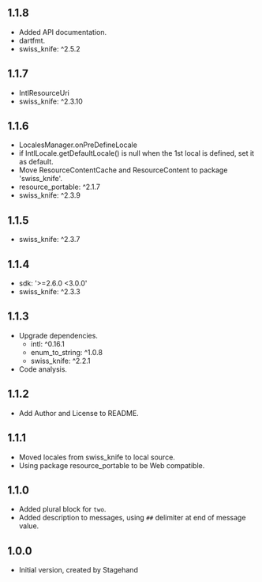 ## 1.1.8

- Added API documentation.
- dartfmt.
- swiss_knife: ^2.5.2

## 1.1.7

- IntlResourceUri
- swiss_knife: ^2.3.10

## 1.1.6

- LocalesManager.onPreDefineLocale
- if IntlLocale.getDefaultLocale() is null when the 1st local is defined, set it as default.
- Move ResourceContentCache and ResourceContent to package 'swiss_knife'.
- resource_portable: ^2.1.7
- swiss_knife: ^2.3.9

## 1.1.5

- swiss_knife: ^2.3.7

## 1.1.4

- sdk: '>=2.6.0 <3.0.0'
- swiss_knife: ^2.3.3

## 1.1.3

- Upgrade dependencies.
    - intl: ^0.16.1
    - enum_to_string: ^1.0.8
    - swiss_knife: ^2.2.1
- Code analysis.

## 1.1.2

- Add Author and License to README.

## 1.1.1

- Moved locales from swiss_knife to local source.
- Using package resource_portable to be Web compatible.

## 1.1.0

- Added plural block for `two`.
- Added description to messages, using `##` delimiter at end of message value.

## 1.0.0

- Initial version, created by Stagehand

